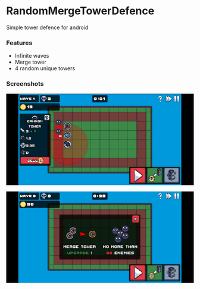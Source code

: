 # RandomMergeTowerDefence
Simple tower defence for android


### Features
* Infinite waves
* Merge tower
* 4 random unique towers


### Screenshots
![screenshot1](https://github.com/virtus2/RandomMergeTowerDefence/blob/main/%EA%B8%B0%ED%9A%8D%EB%AC%B8%EC%84%9C/screenshot_1.png)

![screenshot2](https://github.com/virtus2/RandomMergeTowerDefence/blob/main/%EA%B8%B0%ED%9A%8D%EB%AC%B8%EC%84%9C/screenshot_2.png)
